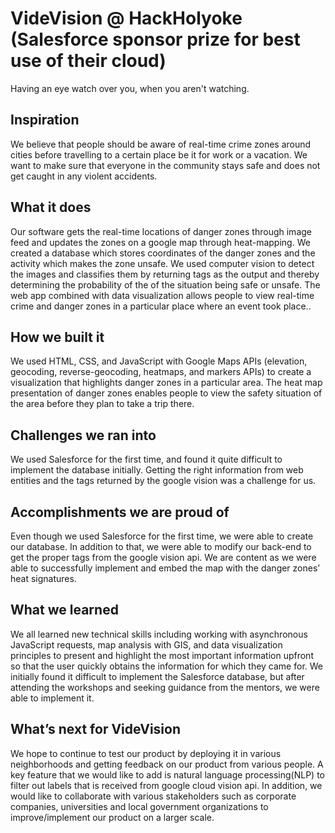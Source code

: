 # VideVision @ HackHolyoke (Salesforce sponsor prize for best use of their cloud)
Having an eye watch over you, when you aren't watching.

## Inspiration
We believe that people should be aware of real-time crime zones around cities before travelling to a certain place be it for work or a vacation. We want to make sure that everyone in the community stays safe and does not get caught in any violent accidents.  

## What it does
Our software gets the real-time locations of danger zones through image feed and updates the zones on a google map through heat-mapping. We created a database which stores coordinates of the danger zones and the activity which makes the zone unsafe. We used computer vision to detect the images and classifies them by returning tags as the output and thereby determining the probability of the of the situation being safe or unsafe. The web app combined with data visualization allows people to view real-time crime and danger zones in a particular place where an event took place..

## How we built it
We used HTML, CSS, and JavaScript with Google Maps APIs (elevation, geocoding, reverse-geocoding, heatmaps, and markers APIs) to create a visualization that highlights danger zones in a particular area. The heat map presentation of danger zones enables people to view the safety situation of the area before they plan to take a trip there.

## Challenges we ran into
We used Salesforce for the first time, and found it quite difficult to implement the database initially. Getting the right information from web entities and the tags returned by the google vision was a challenge for us.

## Accomplishments we are proud of
Even though we used Salesforce for the first time, we were able to create our database. In addition to that, we were able to modify our back-end to get the proper tags from the google vision api. We are content as we were able to successfully implement and embed the map with the danger zones’ heat signatures. 

## What we learned
We all learned new technical skills including working with asynchronous JavaScript requests, map analysis with GIS, and data visualization principles to present and highlight the most important information upfront so that the user quickly obtains the information for which they came for. We initially found it difficult to implement the Salesforce database, but after attending the workshops and seeking guidance from the mentors, we were able to implement it.

## What’s next for VideVision
We hope to continue to test our product by deploying it in various neighborhoods and getting feedback on our product from various people. A key feature that we would like to add is natural language processing(NLP) to filter out labels that is received from google cloud vision api. In addition, we would like to collaborate with various stakeholders such as corporate companies, universities and local government organizations to improve/implement our product on a larger scale. 
